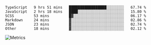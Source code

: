 <!--START_SECTION:waka-->

```text
TypeScript   9 hrs 51 mins   █████████████████░░░░░░░░   67.74 %
JavaScript   2 hrs 18 mins   ████░░░░░░░░░░░░░░░░░░░░░   15.80 %
SCSS         53 mins         █▓░░░░░░░░░░░░░░░░░░░░░░░   06.17 %
Markdown     24 mins         ▓░░░░░░░░░░░░░░░░░░░░░░░░   02.86 %
JSON         23 mins         ▓░░░░░░░░░░░░░░░░░░░░░░░░   02.74 %
Other        18 mins         ▓░░░░░░░░░░░░░░░░░░░░░░░░   02.12 %
```

<!--END_SECTION:waka-->

![Metrics](https://metrics.lecoq.io/TachibanaKimika?template=classic&base.activity=0&base.community=0&base.repositories=0&languages=1&isocalendar=1&isocalendar.duration=half-year&languages.limit=8&languages.sections=most-used&languages.colors=github&languages.threshold=0%25&languages.indepth=false&languages.recent.load=300&languages.recent.days=14&config.timezone=Asia%2FShanghai)
